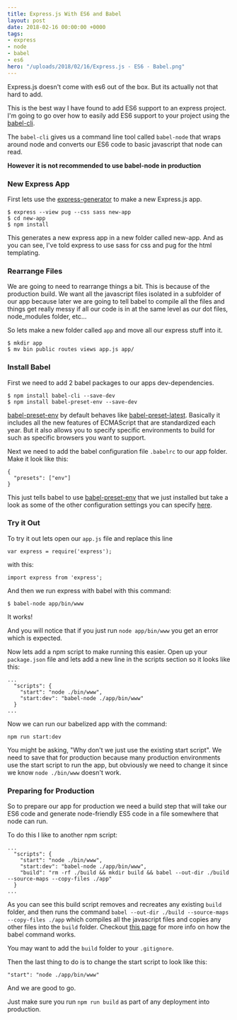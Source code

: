 ```yaml
---
title: Express.js With ES6 and Babel
layout: post
date: 2018-02-16 00:00:00 +0000
tags:
- express
- node
- babel
- es6
hero: "/uploads/2018/02/16/Express.js - ES6 - Babel.png"
---
```

Express.js doesn't come with es6 out of the box. But its actually not that hard to add.

This is the best way I have found to add ES6 support to an express project. I'm going to go over how to easily add ES6 support to your project using the [babel-cli](https://www.npmjs.com/package/babel-cli "babel-cli").

The `babel-cli` gives us a command line tool called `babel-node` that wraps around node and converts our ES6 code to basic javascript that node can read.

**However it is not recommended to use babel-node in production**

### New Express App

First lets use the [express-generator](http://expressjs.com/en/starter/generator.html) to make a new Express.js app.

    $ express --view pug --css sass new-app
    $ cd new-app
    $ npm install

This generates a new express app in a new folder called new-app. And as you can see, I've told express to use sass for css and pug for the html templating.

### Rearrange Files

We are going to need to rearrange things a bit. This is because of the production build. We want all the javascript files isolated in a subfolder of our app because later we are going to tell babel to compile all the files and things get really messy if all our code is in at the same level as our dot files, node_modules folder, etc...

So lets make a new folder called `app` and move all our express stuff into it.

    $ mkdir app
    $ mv bin public routes views app.js app/

### Install Babel

First we need to add 2 babel packages to our apps dev-dependencies.

    $ npm install babel-cli --save-dev
    $ npm install babel-preset-env --save-dev

[babel-preset-env]() by default behaves like [babel-preset-latest](). Basically it includes all the new features of ECMAScript that are standardized each year. But it also allows you to specify specific environments to build for such as specific browsers you want to support.

Next we need to add the babel configuration file `.babelrc` to our app folder. Make it look like this:

    {
      "presets": ["env"]
    }

This just tells babel to use [babel-preset-env]() that we just installed but take a look as some of the other configuration settings you can specify [here](https://babeljs.io/docs/usage/babelrc/). 

### Try it Out

To try it out lets open our `app.js` file and replace this line

    var express = require('express');

with this:

    import express from 'express';

And then we run express with babel with this command:

    $ babel-node app/bin/www

It works!

And you will notice that if you just run `node app/bin/www` you get an error which is expected.  
  
Now lets add a npm script to make running this easier. Open up your `package.json` file and lets add a new line in the scripts section so it looks like this:

    ...
      "scripts": {
        "start": "node ./bin/www",
        "start:dev": "babel-node ./app/bin/www"
      }
    ...

Now we can run our babelized app with the command:

    npm run start:dev

You might be asking, "Why don't we just use the existing start script". We need to save that for production because many production environments use the start script to run the app, but obviously we need to change it since we know `node ./bin/www` doesn't work.

### Preparing for Production

So to prepare our app for production we need a build step that will take our ES6 code and generate node-friendly ES5 code in a file somewhere that node can run.

To do this I like to another npm script:

    ...
      "scripts": {
        "start": "node ./bin/www",
        "start:dev": "babel-node ./app/bin/www",
        "build": "rm -rf ./build && mkdir build && babel --out-dir ./build --source-maps --copy-files ./app"
      }
    ...

As you can see this build script removes and recreates any existing `build` folder, and then runs the command `babel --out-dir ./build --source-maps --copy-files ./app` which compiles all the javascript files and copies any other files  into the `build` folder. Checkout [this page](https://babeljs.io/docs/usage/cli/) for more info on how the babel command works.

You may want to add the `build` folder to your `.gitignore`.

Then the last thing to do is to change the start script to look like this:

    "start": "node ./app/bin/www"

And we are good to go.

Just make sure you run `npm run build` as part of any deployment into production.